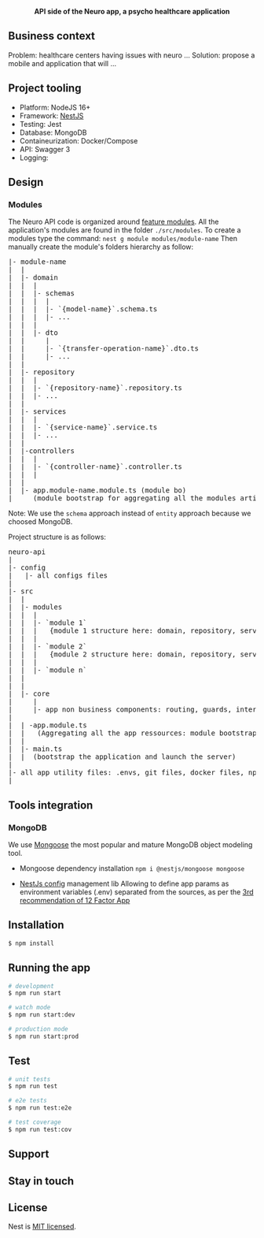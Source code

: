 <p align="center">
  <strong>API side of the Neuro app, a psycho healthcare application</strong>
</p>

## Business context
Problem: healthcare centers having issues with neuro ...
Solution: propose a mobile and application that will ...

## Project tooling

- Platform: NodeJS 16+
- Framework: [NestJS](https://docs.nestjs.com/)
- Testing: Jest
- Database: MongoDB
- Containeurization: Docker/Compose
- API: Swagger 3
- Logging: 


## Design

### Modules
The Neuro API code is organized around [feature modules](https://docs.nestjs.com/modules).
All the application's modules are found in the folder `./src/modules`.
To create a modules type the command: `nest g module modules/module-name`
Then manually create the module's folders hierarchy as follow:

<pre>
|- module-name
|  |
|  |- domain
|  |  |
|  |  |- schemas
|  |  |  |
|  |  |  |- `{model-name}`.schema.ts
|  |  |  |- ...
|  |  |  
|  |  |- dto
|  |     |
|  |     |- `{transfer-operation-name}`.dto.ts
|  |     |- ...
|  |   
|  |- repository
|  |  |
|  |  |- `{repository-name}`.repository.ts
|  |  |- ...
|  |
|  |- services
|  |  |
|  |  |- `{service-name}`.service.ts
|  |  |- ...
|  |  
|  |-controllers
|  |  |
|  |  |- `{controller-name}`.controller.ts
|  |  |
|  |
|  |- app.module-name.module.ts (module bo)
|     (module bootstrap for aggregating all the modules artifacts)
</pre>


Note: We use the `schema` approach instead of `entity` approach because we choosed MongoDB.

Project structure is as follows:

<pre>
neuro-api
|
|- config
|   |- all configs files
|
|- src
|  |
|  |- modules
|  |  |
|  |  |- `module 1`
|  |  |   {module 1 structure here: domain, repository, services, controllers + module bootstap}
|  |  |
|  |  |- `module 2`
|  |  |   {module 2 structure here: domain, repository, services, controllers + module bootstap}
|  |  |
|  |  |- `module n`
|  |
|  |
|  |- core
|     |
|     |- app non business components: routing, guards, interception, session, loca-storage, etc.
|
|  | -app.module.ts
|  |   (Aggregating all the app ressources: module bootstraps, configs, core components)
|  |
|  |- main.ts
|  |  (bootstrap the application and launch the server)
|  
|- all app utility files: .envs, git files, docker files, npm files (package*.json), ts files, etc.
|
</pre>

## Tools integration

### MongoDB
We use [Mongoose](https://mongoosejs.com/) the most popular and mature MongoDB object modeling tool.
- Mongoose dependency installation
`npm i @nestjs/mongoose mongoose`

- [NestJs config](https://docs.nestjs.com/techniques/configuration) management lib 
Allowing to define app params as environment variables (.env) separated from the sources, as per the [3rd recommendation of 12 Factor App](https://12factor.net/config)



## Installation

```bash
$ npm install
```

## Running the app

```bash
# development
$ npm run start

# watch mode
$ npm run start:dev

# production mode
$ npm run start:prod
```

## Test

```bash
# unit tests
$ npm run test

# e2e tests
$ npm run test:e2e

# test coverage
$ npm run test:cov
```

## Support



## Stay in touch


## License

Nest is [MIT licensed](LICENSE).
